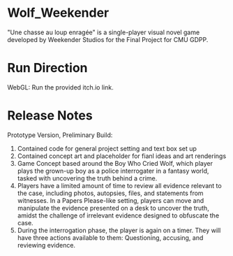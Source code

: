 # Wolf_Weekender
"Une chasse au loup enragée" is a single-player visual novel game developed by Weekender Studios for the Final Project for CMU GDPP.

# Run Direction
WebGL: Run the provided itch.io link.

# Release Notes
Prototype Version, Preliminary Build:
1. Contained code for general project setting and text box set up
2. Contained concept art and placeholder for fianl ideas and art renderings
3. Game Concept based around the Boy Who Cried Wolf, which player plays the grown-up boy as a police interrogater in a fantasy world, tasked with uncovering the truth behind a crime. 
4. Players have a limited amount of time to review all evidence relevant to the case, including photos, autopsies, files, and statements from witnesses. In a Papers Please-like setting, players can move and manipulate the evidence presented on a desk to uncover the truth, amidst the challenge of irrelevant evidence designed to obfuscate the case.
5. During the interrogation phase, the player is again on a timer. They will have three actions available to them: Questioning, accusing, and reviewing evidence.
